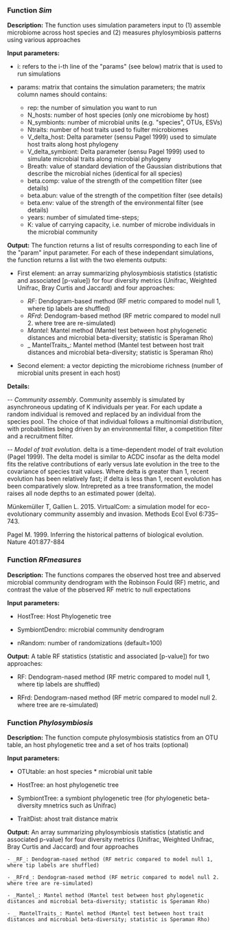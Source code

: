 ### Function _Sim_

**Description:** The function uses simulation parameters input to (1) assemble microbiome across host species and (2) measures phylosymbiosis patterns using various approaches 

**Input parameters:**  

  - i: refers to the i-th line of the "params" (see below) matrix that is used to run simulations 

  - params: matrix that contains the simulation parameters; the matrix column names should contains:
     - rep: the number of simulation you want to run    
     - N_hosts: number of host species (only one microbiome by host)          
     - N_symbionts: number of microbial units (e.g. "species", OTUs, ESVs)
     - Ntraits: number of host traits used to fiulter microbiomes   
     - V_delta_host: Delta parameter (sensu Pagel 1999) used to simulate host traits along host phylogeny 
     - V_delta_symbiont: Delta parameter (sensu Pagel 1999) used to simulate microbial traits along microbial phylogeny 
     - Breath: value of standard deviation of the Gaussian distributions that describe the microbial niches (identical for all species)
     - beta.comp: value of the strength of the competition filter (see details)
     - beta.abun: value of the strength of the competition filter (see details)
     - beta.env: value of the strength of the environmental filter (see details)
     - years: number of simulated time-steps;
     - K: value of carrying capacity, i.e. number of microbe individuals in the microbial community                

**Output:** The function returns a list of results corresponding to each line of the "param" input parameter. For each of these independant simulations, the function returns a list with the two elements  outputs:  

  - First element: an array summarizing phylosymbiosis statistics (statistic and associated [p-value]) for four diversity metrics (Unifrac, Weighted Unifrac, Bray Curtis and Jaccard) and four approaches: 
       - _RF_: Dendogram-based method (RF metric compared to model null 1, where tip labels are shuffled)
       - _RFrd_: Dendogram-based method (RF metric compared to model null 2. where tree are re-simulated)
       - _Mantel_: Mantel method (Mantel test between host phylogenetic distances and microbial beta-diversity; statistic is Speraman Rho)
       - _ MantelTraits_: Mantel method (Mantel test between host trait distances and microbial beta-diversity; statistic is Speraman Rho)

  - Second element: a vector depicting the microbiome richness (number of microbial units present in each host)

**Details:**  

  -- *Community assembly*. Community assembly is simulated by asynchroneous updating of K individuals per year. For each update a random individual is removed and replaced by an individual from the species pool. The choice of that individual follows a multinomial distribution, with probabilities being driven by an environmental filter, a competition filter and a recruitment filter.

  -- *Model of trait evolution*. delta is a time-dependent model of trait evolution (Pagel 1999). The delta model is similar to ACDC insofar as the delta model fits the relative contributions of early versus late evolution in the tree to the covariance of species trait values. Where delta is greater than 1, recent evolution has been relatively fast; if delta is less than 1, recent evolution has been comparatively slow. Intrepreted as a tree transformation, the model raises all node depths to an estimated power (delta). 


Münkemüller T, Gallien L. 2015. VirtualCom: a simulation model for eco-evolutionary community assembly and invasion. Methods Ecol Evol 6:735–743.

Pagel M. 1999. Inferring the historical patterns of biological evolution. Nature 401:877-884


### Function _RFmeasures_

**Description:** The functions compares the observed host tree and abserved microbial community dendrogram with the Robinson Fould (RF) metric, and contrast the value of the pbserved RF metric to null expectations

**Input parameters:** 

  - HostTree: Host Phylogenetic tree

  - SymbiontDendro: microbial community dendrogram
  
  - nRandom: number of randomizations (default=100)

**Output:**  A table RF statistics (statistic and associated [p-value]) for two approaches: 

  - RF: Dendogram-nased method (RF metric compared to model null 1, where tip labels are shuffled)
  
  - RFrd: Dendogram-nased method (RF metric compared to model null 2. where tree are re-simulated)

### Function _Phylosymbiosis_

**Description:** The function compute phylosymbiosis statistics from an OTU table, an host phylogenetic tree and a set of hos traits (optional)

**Input parameters:**

  - OTUtable: an host species * microbial unit table 
  
  - HostTree: an host phylogenetic tree 
  
  - SymbiontTree: a symbiont phylogenetic tree (for phylogenetic beta-diversity mnetrics such as Unifrac)
  
  - TraitDist: ahost trait distance matrix 


**Output:** An array summarizing phylosymbiosis statistics (statistic and associated p-value) for four diversity metrics (Unifrac, Weighted Unifrac, Bray Curtis and Jaccard) and four approaches


    - _RF_: Dendogram-nased method (RF metric compared to model null 1, where tip labels are shuffled)
       
    - _RFrd_: Dendogram-nased method (RF metric compared to model null 2. where tree are re-simulated)
       
    - _Mantel_: Mantel method (Mantel test between host phylogenetic distances and microbial beta-diversity; statistic is Speraman Rho)
       
    - _ MantelTraits_: Mantel method (Mantel test between host trait distances and microbial beta-diversity; statistic is Speraman Rho)